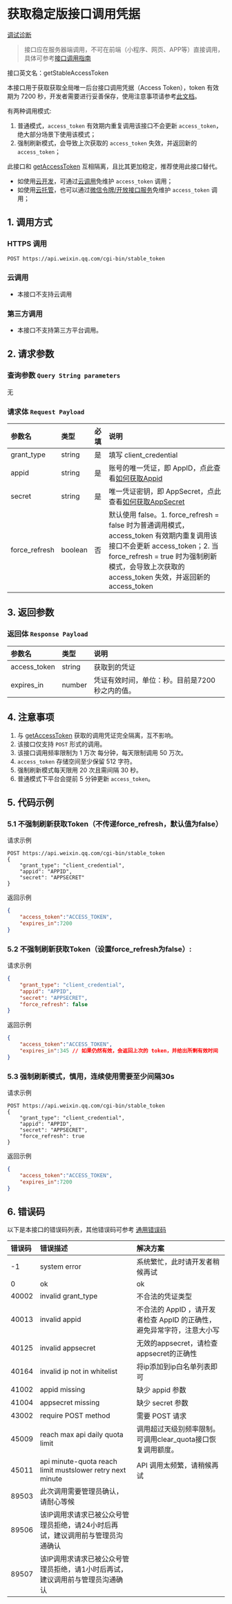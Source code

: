 # 获取稳定版接口调用凭据

[ 调试诊断](https://developers.weixin.qq.com/console/devtools/debug)

> 接口应在服务器端调用，不可在前端（小程序、网页、APP等）直接调用，具体可参考[接口调用指南](https://developers.weixin.qq.com/doc/oplatform/developers/dev/guide.html)

接口英文名：getStableAccessToken

本接口用于获取获取全局唯一后台接口调用凭据（Access Token），token 有效期为 7200 秒，开发者需要进行妥善保存，使用注意事项请参考[此文档](https://developers.weixin.qq.com/doc/oplatform/developers/dev/AccessToken.html)。

有两种调用模式:

1. 普通模式，`access_token` 有效期内重复调用该接口不会更新 `access_token`，绝大部分场景下使用该模式；
2. 强制刷新模式，会导致上次获取的 `access_token` 失效，并返回新的 `access_token`；

此接口和 [getAccessToken](https://developers.weixin.qq.com/doc/service/api/base/api_getaccesstoken) 互相隔离，且比其更加稳定，推荐使用此接口替代。

- 如使用[云开发](https://developers.weixin.qq.com/miniprogram/dev/wxcloud/basis/getting-started.html)，可通过[云调用](https://developers.weixin.qq.com/miniprogram/dev/wxcloud/guide/openapi/openapi.html)免维护 `access_token` 调用；
- 如使用[云托管](https://developers.weixin.qq.com/miniprogram/dev/wxcloudrun/src/basic/intro.html)，也可以通过[微信令牌/开放接口服务](https://developers.weixin.qq.com/miniprogram/dev/wxcloudrun/src/guide/weixin/open.html)免维护 `access_token` 调用；



## 1. 调用方式

### HTTPS 调用

```bash
POST https://api.weixin.qq.com/cgi-bin/stable_token
```

### 云调用

- 本接口不支持云调用

### 第三方调用

- 本接口不支持第三方平台调用。



## 2. 请求参数

### 查询参数 `Query String parameters`

无

### 请求体 `Request Payload`

| 参数名        | 类型    | 必填 | 说明                                                         |
| :------------ | :------ | :--- | :----------------------------------------------------------- |
| grant_type    | string  | 是   | 填写 client_credential                                       |
| appid         | string  | 是   | 账号的唯一凭证，即 AppID，点此查看[如何获取Appid](https://developers.weixin.qq.com/doc/oplatform/developers/dev/appid.html) |
| secret        | string  | 是   | 唯一凭证密钥，即 AppSecret，点此查看[如何获取AppSecret](https://developers.weixin.qq.com/doc/oplatform/developers/dev/appid.html) |
| force_refresh | boolean | 否   | 默认使用 false。1. force_refresh = false 时为普通调用模式，access_token 有效期内重复调用该接口不会更新 access_token；2. 当force_refresh = true 时为强制刷新模式，会导致上次获取的 access_token 失效，并返回新的 access_token |



## 3. 返回参数

### 返回体 `Response Payload`

| 参数名       | 类型   | 说明                                           |
| :----------- | :----- | :--------------------------------------------- |
| access_token | string | 获取到的凭证                                   |
| expires_in   | number | 凭证有效时间，单位：秒。目前是7200秒之内的值。 |



## 4. 注意事项

1. 与 [getAccessToken](https://developers.weixin.qq.com/doc/service/api/base/api_getaccesstoken) 获取的调用凭证完全隔离，互不影响。
2. 该接口仅支持 `POST` 形式的调用。
3. 该接口调用频率限制为 1 万次 每分钟，每天限制调用 50 万次。
4. `access_token` 存储空间至少保留 512 字符。
5. 强制刷新模式每天限用 20 次且需间隔 30 秒。
6. 普通模式下平台会提前 5 分钟更新 `access_token`。



## 5. 代码示例

### 5.1 不强制刷新获取Token（不传递force_refresh，默认值为false）

请求示例

```text
POST https://api.weixin.qq.com/cgi-bin/stable_token
{
    "grant_type": "client_credential",
    "appid": "APPID",
    "secret": "APPSECRET"
}
```

返回示例

```json
{
    "access_token":"ACCESS_TOKEN",
    "expires_in":7200
}
```

### 5.2 不强制刷新获取Token（设置force_refresh为false）:

请求示例

```json
{
    "grant_type": "client_credential",
    "appid": "APPID",
    "secret": "APPSECRET",
    "force_refresh": false
} 
```

返回示例

```json
{
    "access_token":"ACCESS_TOKEN",
    "expires_in":345 // 如果仍然有效，会返回上次的 token，并给出所剩有效时间
} 
```

### 5.3 强制刷新模式，慎用，连续使用需要至少间隔30s

请求示例

```text
POST https://api.weixin.qq.com/cgi-bin/stable_token
{
    "grant_type": "client_credential",
    "appid": "APPID",
    "secret": "APPSECRET",
    "force_refresh": true
} 
```

返回示例

```json
{
    "access_token":"ACCESS_TOKEN",
    "expires_in":7200
} 
```



## 6. 错误码

以下是本接口的错误码列表，其他错误码可参考 [通用错误码](https://developers.weixin.qq.com/doc/oplatform/developers/errCode/errCode.html)

| 错误码 | 错误描述                                                     | 解决方案                                                     |
| :----- | :----------------------------------------------------------- | :----------------------------------------------------------- |
| -1     | system error                                                 | 系统繁忙，此时请开发者稍候再试                               |
| 0      | ok                                                           | ok                                                           |
| 40002  | invalid grant_type                                           | 不合法的凭证类型                                             |
| 40013  | invalid appid                                                | 不合法的 AppID ，请开发者检查 AppID 的正确性，避免异常字符，注意大小写 |
| 40125  | invalid appsecret                                            | 无效的appsecret，请检查appsecret的正确性                     |
| 40164  | invalid ip not in whitelist                                  | 将ip添加到ip白名单列表即可                                   |
| 41002  | appid missing                                                | 缺少 appid 参数                                              |
| 41004  | appsecret missing                                            | 缺少 secret 参数                                             |
| 43002  | require POST method                                          | 需要 POST 请求                                               |
| 45009  | reach max api daily quota limit                              | 调用超过天级别频率限制。可调用clear_quota接口恢复调用额度。  |
| 45011  | api minute-quota reach limit mustslower retry next minute    | API 调用太频繁，请稍候再试                                   |
| 89503  | 此次调用需要管理员确认，请耐心等候                           |                                                              |
| 89506  | 该IP调用求请求已被公众号管理员拒绝，请24小时后再试，建议调用前与管理员沟通确认 |                                                              |
| 89507  | 该IP调用求请求已被公众号管理员拒绝，请1小时后再试，建议调用前与管理员沟通确认 |                                                              |



## 